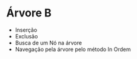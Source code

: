 # Árvore B

- Inserção
- Exclusão
- Busca de um Nó na árvore
- Navegação pela árvore pelo método In Ordem
